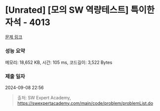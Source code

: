 # [Unrated] [모의 SW 역량테스트] 특이한 자석 - 4013 

[문제 링크](https://swexpertacademy.com/main/code/problem/problemDetail.do?contestProbId=AWIeV9sKkcoDFAVH) 

### 성능 요약

메모리: 18,652 KB, 시간: 105 ms, 코드길이: 3,522 Bytes

### 제출 일자

2024-09-08 22:56



> 출처: SW Expert Academy, https://swexpertacademy.com/main/code/problem/problemList.do